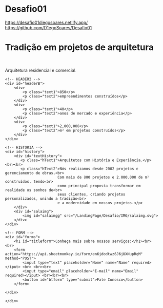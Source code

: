 # Desafio01
https://desafio01diegosoares.netlify.app/
https://github.com/D1egoSoares/Desafio01
<!DOCTYPE html>
<html lang="pt-br">
<head>
    <meta charset="UTF-8">
    <meta http-equiv="X-UA-Compatible" content="IE=edge">
    <meta name="viewport" content="width=device-width, initial-scale=1.0">
    <title>Desafio 01 - ESCOLA DNC</title>
    <link rel="stylesheet" href="style.css">
    <link rel="preconnect" href="https://fonts.googleapis.com">
<link rel="preconnect" href="https://fonts.gstatic.com" crossorigin>
<link href="https://fonts.googleapis.com/css2?family=Inter:wght@400;700&display=swap" rel="stylesheet">
<link href="<link rel="preconnect" href="https://fonts.googleapis.com">
<link rel="preconnect" href="https://fonts.gstatic.com" crossorigin>
<link href="https://fonts.googleapis.com/css2?family=Inter:wght@400;700&family=Raleway:wght@500&display=swap" rel="stylesheet">
</head>
<body>
    <!-- HEADER -->
    <div id="header">
    <h1 id="titleTop">Tradição em projetos de arquitetura</h1><br>
    <p id="textTop">Arquitetura residencial e comercial.</p>
    </div>

    <!-- HEADER2 -->
    <div id="headerB"> 
        <div>
            <p class="text1">850</p>
            <p class="text2">empreendimentos construídos</p>
        </div>
        <div>
            <p class="text1">40</p>
            <p class="text2">anos de mercado e experiência</p>
        </div>
        <div>
            <p class="text1">2,000,000</p>
            <p class="text2">m² em projetos construídos</p>
        </div>
    </div>
    
    <!-- HISTORIA -->
    <div id="history">
        <div id="textHistory">
           <p class="hText1">Arquitetos com História e Experiência.</p><br><br>
           <p class="hText2">Nós realizamos desde 2002 projetos e gerenciamento de obras.<br>
                            Com mais de 800 projetos e 2.000.000 de m² construídos, tendo<br>
                            como principal proposta transformar em realidade os sonhos de<br>
                            seus clientes, criando projetos personalizados, unindo a tradição<br>
                            e a modernidade em nossos projetos.</p>
        </div>
        <div id="salaimg">
            <img id="salaimgg" src="/LandingPage/Desafio/IMG/salaimg.svg">
        </div>
    </div>

    <!-- FORM -->
    <div id="forms">
        <h1 id="titleform">Conheça mais sobre nossos serviços:</h1><br><br>
        <form action="https://api.sheetmonkey.io/form/en6jdodtwz6J6jUXNupRqM" method="POST">
            <input type="text" placeholder="Nome" name="Name" required></iput> <br> <br><br>
            <input type="email" placeholder="E-mail" name="Email" required></iput> <br><br><br>
            <button id="btform" type="submit">Fale Conosco</button>
        </form>

    </div>

    </div>
</body>
</html>
